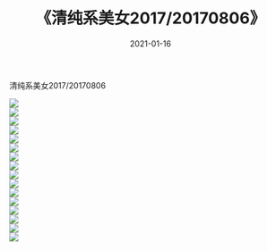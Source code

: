 ﻿---
layout: post
title:  《清纯系美女2017/20170806》
date:   2021-01-16
img: http://pic.660000.xyz/1:/清纯系美女/2017/20170806/000.jpg
categories: [美女, 清纯, 唯美]
---

清纯系美女2017/20170806

 ![](http://pic.660000.xyz/1:/清纯系美女/2017/20170806/001.jpg) <br>![](http://pic.660000.xyz/1:/清纯系美女/2017/20170806/002.jpg) <br>![](http://pic.660000.xyz/1:/清纯系美女/2017/20170806/003.jpg) <br>![](http://pic.660000.xyz/1:/清纯系美女/2017/20170806/004.jpg) <br>![](http://pic.660000.xyz/1:/清纯系美女/2017/20170806/005.jpg) <br>![](http://pic.660000.xyz/1:/清纯系美女/2017/20170806/006.jpg) <br>![](http://pic.660000.xyz/1:/清纯系美女/2017/20170806/007.jpg) <br>![](http://pic.660000.xyz/1:/清纯系美女/2017/20170806/008.jpg) <br>![](http://pic.660000.xyz/1:/清纯系美女/2017/20170806/009.jpg) <br>![](http://pic.660000.xyz/1:/清纯系美女/2017/20170806/010.jpg) <br>![](http://pic.660000.xyz/1:/清纯系美女/2017/20170806/011.jpg) <br>![](http://pic.660000.xyz/1:/清纯系美女/2017/20170806/012.jpg) <br>![](http://pic.660000.xyz/1:/清纯系美女/2017/20170806/013.jpg) <br>![](http://pic.660000.xyz/1:/清纯系美女/2017/20170806/014.jpg) <br>![](http://pic.660000.xyz/1:/清纯系美女/2017/20170806/015.jpg) <br>![](http://pic.660000.xyz/1:/清纯系美女/2017/20170806/016.jpg) <br>